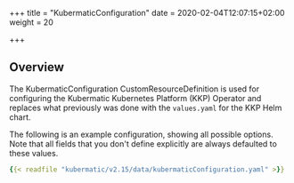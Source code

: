 +++
title = "KubermaticConfiguration"
date = 2020-02-04T12:07:15+02:00
weight = 20

+++

## Overview

The KubermaticConfiguration CustomResourceDefinition is used for configuring the Kubermatic Kubernetes Platform (KKP) Operator and
replaces what previously was done with the `values.yaml` for the KKP Helm chart.

The following is an example configuration, showing all possible options. Note that all fields that you
don't define explicitly are always defaulted to these values.

```yaml
{{< readfile "kubermatic/v2.15/data/kubermaticConfiguration.yaml" >}}
```
